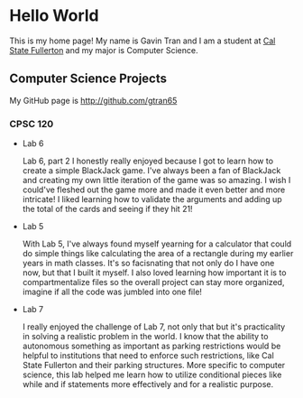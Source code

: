 # Hello World
This is my home page! My name is Gavin Tran and I am a student at [Cal State Fullerton](http://www.fullerton.edu/) and my major is Computer Science.

## Computer Science Projects

My GitHub page is http://github.com/gtran65

### CPSC 120

* Lab 6

    Lab 6, part 2 I honestly really enjoyed because I got to learn how to create a simple BlackJack game. I've
    always been a fan of BlackJack and creating my own little iteration of the game was so amazing. I wish I
    could've fleshed out the game more and made it even better and more intricate! I liked learning how to
    validate the arguments and adding up the total of the cards and seeing if they hit 21!

* Lab 5

    With Lab 5, I've always found myself yearning for a calculator that could do simple things like calculating
    the area of a rectangle during my earlier years in math classes. It's so facisnating that not only do I have
    one now, but that I built it myself. I also loved learning how important it is to compartmentalize files so
    the overall project can stay more organized, imagine if all the code was jumbled into one file!

* Lab 7

    I really enjoyed the challenge of Lab 7, not only that but it's practicality in solving a realistic problem
    in the world. I know that the ability to autonomous something as important as parking restrictions would be helpful
    to institutions that need to enforce such restrictions, like Cal State Fullerton and their parking structures. More
    specific to computer science, this lab helped me learn how to utilize conditional pieces like while and if statements
    more effectively and for a realistic purpose.
    
